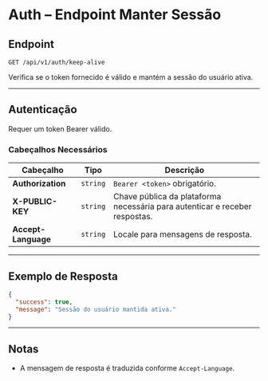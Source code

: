 # Auth – Endpoint Manter Sessão

## Endpoint

`GET /api/v1/auth/keep-alive`

Verifica se o token fornecido é válido e mantém a sessão do usuário ativa.

---

## Autenticação

Requer um token Bearer válido.

### Cabeçalhos Necessários

| Cabeçalho | Tipo | Descrição |
| --------- | ---- | --------- |
| **Authorization** | `string` | `Bearer <token>` obrigatório. |
| **X-PUBLIC-KEY** | `string` | Chave pública da plataforma necessária para autenticar e receber respostas. |
| **Accept-Language** | `string` | Locale para mensagens de resposta. |

---

## Exemplo de Resposta

```json
{
  "success": true,
  "message": "Sessão do usuário mantida ativa."
}
```

---

## Notas

* A mensagem de resposta é traduzida conforme `Accept-Language`.

